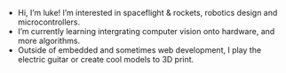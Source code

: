 - Hi, I’m luke! I’m interested in spaceflight & rockets, robotics design and microcontrollers.
- I’m currently learning intergrating computer vision onto hardware, and more algorithms.
- Outside of embedded and sometimes web development, I play the electric guitar or create cool models to 3D print.
